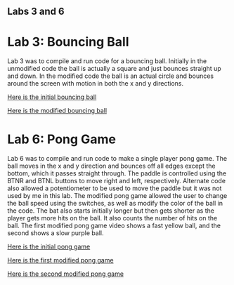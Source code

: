 ## Labs 3 and 6

# Lab 3: Bouncing Ball

Lab 3 was to compile and run code for a bouncing ball. Initially in the unmodified code the ball is actually a square and just bounces straight up and down. In the modified code the ball is an actual circle and bounces around the screen with motion in both the x and y directions.

[Here is the initial bouncing ball](https://youtu.be/bxy6r2MewqE)

[Here is the modified bouncing ball](https://youtu.be/QkS-Jl2nPVg)

# Lab 6: Pong Game

Lab 6 was to compile and run code to make a single player pong game. The ball moves in the x and y direction and bounces off all edges except the bottom, which it passes straight through. The paddle is controlled using the BTNR and BTNL buttons to move right and left, respectively. Alternate code also allowed a potentiometer to be used to move the paddle but it was not used by me in this lab. The modified pong game allowed the user to change the ball speed using the switches, as well as modify the color of the ball in the code. The bat also starts initially longer but then gets shorter as the player gets more hits on the ball. It also counts the number of hits on the ball. The first modified pong game video shows a fast yellow ball, and the second shows a slow purple ball.

[Here is the initial pong game](https://youtu.be/hJ1_Qt9DqUw)

[Here is the first modified pong game](https://youtu.be/bkumSTFAh-8)

[Here is the second modified pong game](https://youtu.be/4T7-4X3lKp0)
